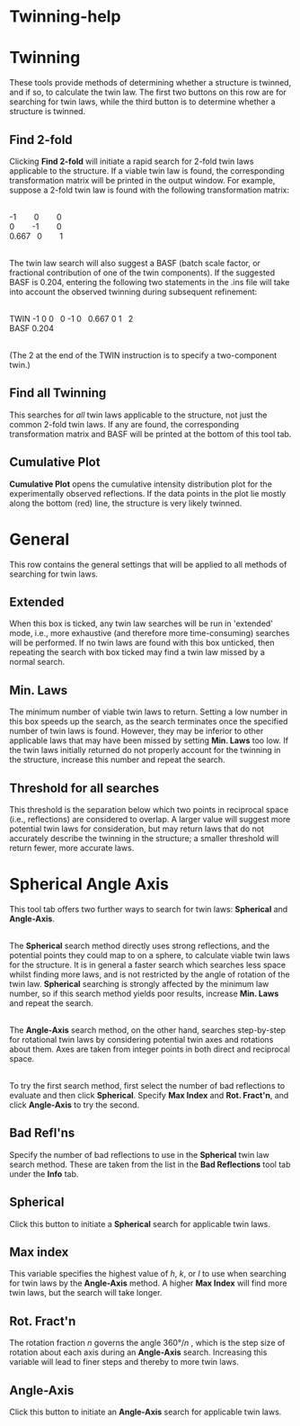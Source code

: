# Twinning-help

# Twinning
These tools provide methods of determining whether a structure is twinned, and if so, to calculate the twin law. The first two buttons on this row are for searching for twin laws, while the third button is to determine whether a structure is twinned.

## Find 2-fold
Clicking **Find 2-fold** will initiate a rapid search for 2-fold twin laws applicable to the structure. If a viable twin law is found, the corresponding transformation matrix will be printed in the output window. For example, suppose a 2-fold twin law is found with the following transformation matrix:
<br>
<br>

-1 &nbsp;&nbsp;&nbsp;&nbsp;&nbsp;&nbsp; 0 &nbsp;&nbsp;&nbsp;&nbsp;&nbsp;&nbsp; 0
<br>
0 &nbsp;&nbsp;&nbsp;&nbsp;&nbsp;&nbsp; -1 &nbsp;&nbsp;&nbsp;&nbsp;&nbsp;&nbsp; 0
<br>
0.667 &nbsp; 0 &nbsp;&nbsp;&nbsp;&nbsp;&nbsp;&nbsp; 1
<br>
<br>

The twin law search will also suggest a BASF (batch scale factor, or fractional contribution of one of the twin components). If the suggested BASF is 0.204, entering the following two statements in the .ins file will take into account the observed twinning during subsequent refinement:
<br>
<br>

TWIN -1 0 0&nbsp;&nbsp;&nbsp;0 -1 0&nbsp;&nbsp;&nbsp;0.667 0 1&nbsp;&nbsp;&nbsp;2
<br>
BASF 0.204
<br>
<br>

(The 2 at the end of the TWIN instruction is to specify a two-component twin.)

## Find all Twinning
This searches for *all* twin laws applicable to the structure, not just the common 2-fold twin laws. If any are found, the corresponding transformation matrix and BASF will be printed at the bottom of this tool tab.

## Cumulative Plot
**Cumulative Plot** opens the cumulative intensity distribution plot for the experimentally observed reflections. If the data points in the plot lie mostly along the bottom (red) line, the structure is very likely twinned.


# General
This row contains the general settings that will be applied to all methods of searching for twin laws.

## Extended
When this box is ticked, any twin law searches will be run in 'extended' mode, i.e., more exhaustive (and therefore more time-consuming) searches will be performed. If no twin laws are found with this box unticked, then repeating the search with box ticked may find a twin law missed by a normal search.

## Min. Laws
The minimum number of viable twin laws to return. Setting a low number in this box speeds up the search, as the search terminates once the specified number of twin laws is found. However, they may be inferior to other applicable laws that may have been missed by setting **Min. Laws** too low. If the twin laws initially returned do not properly account for the twinning in the structure, increase this number and repeat the search.

## Threshold for all searches
This threshold is the separation below which two points in reciprocal space (i.e., reflections) are considered to overlap. A larger value will suggest more potential twin laws for consideration, but may return laws that do not accurately describe the twinning in the structure; a smaller threshold will return fewer, more accurate laws.

# Spherical Angle Axis
This tool tab offers two further ways to search for twin laws: **Spherical** and **Angle-Axis**.
<br>
<br>

The **Spherical** search method directly uses strong reflections, and the potential points they could map to on a sphere, to calculate viable twin laws for the structure. It is in general a faster search which searches less space whilst finding more laws, and is not restricted by the angle of rotation of the twin law. **Spherical** searching is strongly affected by the minimum law number, so if this search method yields poor results, increase **Min. Laws** and repeat the search.
<br>
<br>

The **Angle-Axis** search method, on the other hand, searches step-by-step for rotational twin laws by considering potential twin axes and rotations about them. Axes are taken from integer points in both direct and reciprocal space.
<br>
<br>

To try the first search method, first select the number of bad reflections to evaluate and then click **Spherical**. Specify **Max Index** and **Rot. Fract'n**, and click **Angle-Axis** to try the second.

## Bad Refl'ns
Specify the number of bad reflections to use in the **Spherical** twin law search method. These are taken from the list in the **Bad Reflections** tool tab under the **Info** tab.

## Spherical
Click this button to initiate a **Spherical** search for applicable twin laws.

## Max index
This variable specifies the highest value of *h*, *k*, or *l* to use when searching for twin laws by the **Angle-Axis** method. A higher **Max Index** will find more twin laws, but the search will take longer.

## Rot. Fract'n
The rotation fraction *n* governs the angle 360&deg;/<i>n </i>, which is the step size of rotation about each axis during an **Angle-Axis** search. Increasing this variable will lead to finer steps and thereby to more twin laws.

## Angle-Axis
Click this button to initiate an **Angle-Axis** search for applicable twin laws.
